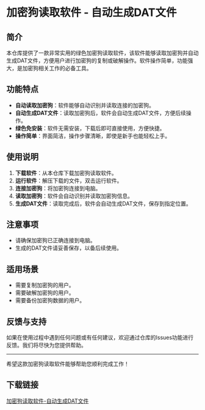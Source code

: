 # 加密狗读取软件 - 自动生成DAT文件

## 简介

本仓库提供了一款非常实用的绿色加密狗读取软件，该软件能够读取加密狗并自动生成DAT文件，方便用户进行加密狗的复制或破解操作。软件操作简单，功能强大，是加密狗相关工作的必备工具。

## 功能特点

- **自动读取加密狗**：软件能够自动识别并读取连接的加密狗。
- **自动生成DAT文件**：读取加密狗后，软件会自动生成DAT文件，方便后续操作。
- **绿色免安装**：软件无需安装，下载后即可直接使用，方便快捷。
- **操作简单**：界面简洁，操作步骤清晰，即使是新手也能轻松上手。

## 使用说明

1. **下载软件**：从本仓库下载加密狗读取软件。
2. **运行软件**：解压下载的文件，双击运行软件。
3. **连接加密狗**：将加密狗连接到电脑。
4. **读取加密狗**：软件会自动识别并读取加密狗信息。
5. **生成DAT文件**：读取完成后，软件会自动生成DAT文件，保存到指定位置。

## 注意事项

- 请确保加密狗已正确连接到电脑。
- 生成的DAT文件请妥善保存，以备后续使用。

## 适用场景

- 需要复制加密狗的用户。
- 需要破解加密狗的用户。
- 需要备份加密狗数据的用户。

## 反馈与支持

如果在使用过程中遇到任何问题或有任何建议，欢迎通过仓库的Issues功能进行反馈。我们将尽快为您提供帮助。

---

希望这款加密狗读取软件能够帮助您顺利完成工作！

## 下载链接

[加密狗读取软件-自动生成DAT文件](https://pan.quark.cn/s/a7d4b722a697)